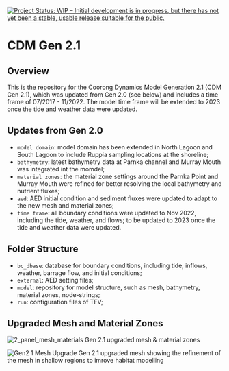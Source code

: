 [![Project Status: WIP – Initial development is in progress, but there has not yet been a stable, usable release suitable for the public.](https://www.repostatus.org/badges/latest/wip.svg)](https://www.repostatus.org/#wip)

# CDM Gen 2.1 

## Overview
This is the repository for the Coorong Dynamics Model Generation 2.1 (CDM Gen 2.1), which was updated from Gen 2.0 (see below) and includes a time frame of 07/2017 - 11/2022. The model time frame will be extended to 2023 once the tide and weather data were updated.

## Updates from Gen 2.0
- `model domain`: model domain has been extended in North Lagoon and South Lagoon to include Ruppia sampling locations at the shoreline; 
- `bathymetry`: latest bathymetry data at Parnka channel and Murray Mouth was integrated int the momdel;
- `material zones`: the material zone settings around the Parnka Point and Murray Mouth were refined for better resolving the local bathymetry and nutrient fluxes;
- `aed`: AED initial condition and sediment fluxes were updated to adapt to the new mesh and material zones;
- `time frame`: all boundary conditions were updated to Nov 2022, including the tide, weather, and flows; to be updated to 2023 once the tide and weather data were updated. 

## Folder Structure
- `bc_dbase`: database for boundary conditions, including tide, inflows, weather, barrage flow, and initial conditions; 
- `external`: AED setting files;
- `model`: repository for model structure, such as mesh, bathymetry, material zones, node-strings;
- `run`: configuration files of TFV;


## Upgraded Mesh and Material Zones

![2_panel_mesh_materials](https://github.com/AquaticEcoDynamics/CDM/assets/19967037/8f319a3e-2e8c-4f71-8466-1cf82883418c)
Gen 2.1 upgraded mesh & material zones


![Gen2 1 Mesh Upgrade](https://github.com/AquaticEcoDynamics/CDM/assets/19967037/5ca761f5-20a7-40fc-838c-fc595c3dc86f)
Gen 2.1 upgraded mesh showing the refinement of the mesh in shallow regions to imrove habitat modelling
